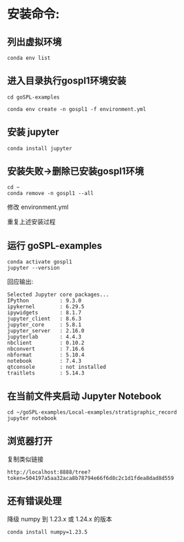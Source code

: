 # 安装命令:

## 列出虚拟环境
```
conda env list
```

## 进入目录执行gospl1环境安装
```
cd goSPL-examples

conda env create -n gospl1 -f environment.yml 
```
## 安装 jupyter
```
conda install jupyter
```



## 安装失败->删除已安装gospl1环境
```
cd ~
conda remove -n gospl1 --all
```
修改 environment.yml

重复上述安装过程

## 运行 goSPL-examples
```
conda activate gospl1 
jupyter --version

```

回应输出:
```
Selected Jupyter core packages...
IPython          : 9.3.0
ipykernel        : 6.29.5
ipywidgets       : 8.1.7
jupyter_client   : 8.6.3
jupyter_core     : 5.8.1
jupyter_server   : 2.16.0
jupyterlab       : 4.4.3
nbclient         : 0.10.2
nbconvert        : 7.16.6
nbformat         : 5.10.4
notebook         : 7.4.3
qtconsole        : not installed
traitlets        : 5.14.3
```
## 在当前文件夹启动 Jupyter Notebook
```
cd ~/goSPL-examples/Local-examples/stratigraphic_record
jupyter notebook

```
## 浏览器打开
复制类似链接
```
http://localhost:8888/tree?token=504197a5aa32aca8b78794e66f6d8c2c1d1fdea8dad8d559
```

## 还有错误处理
 降级 numpy 到 1.23.x 或 1.24.x 的版本
```
conda install numpy=1.23.5
```
